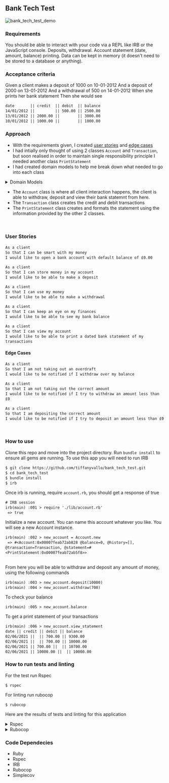## Bank Tech Test

![bank_tech_test_demo](./public/images/demo_bank_test.gif)
### Requirements
You should be able to interact with your code via a REPL like IRB or the JavaScript console.
Deposits, withdrawal.
Account statement (date, amount, balance) printing.
Data can be kept in memory (it doesn't need to be stored to a database or anything).

### Acceptance criteria
Given a client makes a deposit of 1000 on 10-01-2012
And a deposit of 2000 on 13-01-2012
And a withdrawal of 500 on 14-01-2012
When she prints her bank statement
Then she would see

```
date       || credit  || debit  || balance
14/01/2012 ||         || 500.00 || 2500.00
13/01/2012 || 2000.00 ||        || 3000.00
10/01/2012 || 1000.00 ||        || 1000.00
```
### Approach
- With the requirements given, I created [user stories](#user-stories) and [edge cases](#edge-cases)
- I had intially only thought of using 2 classes `Account` and `Transaction`, but soon realised in order to maintain single responsibility principle I needed another class `PrintStatement`
- I had created domain models to help me break down what needed to go into each class
<details>
<summary>Domain Models </summary>
<br>
<img src="/public/images/domain_models_bank.png">
</details>

- The `Account` class is where all client interaction happens, the client is able to withdraw, deposit and view their bank statemnt from here. 
- The `Transaction` class creates the credit and debit transactions
- The `PrintStatement` class creates and formats the statement using the information provided by the other 2 classes.
  
<br>

### User Stories
```
As a client
So that I can be smart with my money
I would like to open a bank account with default balance of £0.00
```
```
As a client
So that I can store money in my account
I would like to be able to make a deposit
```
```
As a client
So that I can use my money
I would like to be able to make a withdrawal
```
```
As a client
So that I can keep an eye on my finances
I would like to be able to see my bank balance
```
```
As a client
So that I can view my account
I would like to be able to print a dated bank statement of my transactions
```
#### Edge Cases
```
As a client
So that I am not taking out an overdraft
I would like to be notified if I withdraw over my balance
```
```
As a client
So that I am not taking out the correct amount
I would like to be notified if I try to withdraw an amount less than £0
```
```
As a client
So that I am depositing the correct amount 
I would like to be notified if I try to deposit an amount less than £0
```
<br>

### How to use
Clone this repo and move into the project directory. Run `bundle install` to ensure all gems are running.
To use this app you will need to run IRB
```
$ git clone https://github.com/tiffanyvallo/bank_tech_test.git
$ cd bank_tech_test
$ bundle install
$ irb
```
Once irb is running, require `account.rb`, you should get a response of true
```
# IRB session
irb(main) :001 > require './lib/account.rb'
 => true 
```
Initialize a new account. You can name this account whatever you like. You will see a new Account instance.
```
irb(main) :002 > new_account = Account.new
 => #<Account:0x00007feab72ab828 @balance=0, @history=[], @transaction=Transaction, @statement=#<PrintStatement:0x00007feab72ab5f8>> 
 
```
From here you will be able to withdraw and deposit any amount of money, using the following commands
```
irb(main) :003 > new_account.deposit(10000)
irb(main) :004 > new_account.withdraw(700)
```
To check your balance
```
irb(main) :005 > new_account.balance
```
To get a print statement of your transactions
```
irb(main) :006 > new_account.view_statement
date || credit || debit || balance
02/06/2021 ||  || 700.00 || 9300.00
02/06/2021 ||  || 700.00 || 10000.00
02/06/2021 || 700.00 ||  || 10700.00
02/06/2021 || 10000.00 ||  || 10000.00
```
### How to run tests and linting
For the test run Rspec
```
$ rspec
```
For linting run rubocop
```
$ rubocop
```
Here are the results of tests and linting for this application
<details>
<summary>Rspec </summary>
<br>
<img src="/public/images/rspec_bank.png">
</details>
<details>
<summary>Rubocop </summary>
<br>
<img src="/public/images/rubocop_bank.png">
</details>

### Code Dependecies
  - Ruby
  - Rspec
  - IRB
  - Rubocop
  - Simplecov

